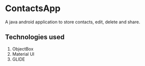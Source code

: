 # ContactsApp
A java android application to store contacts, edit, delete and share.

## Technologies used
1. ObjectBox
2. Material UI
3. GLIDE

